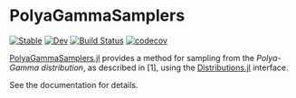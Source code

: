# PolyaGammaSamplers

[![Stable](https://img.shields.io/badge/docs-stable-blue.svg)](https://igutierrezm.github.io/PolyaGammaSamplers.jl/stable)
[![Dev](https://img.shields.io/badge/docs-dev-blue.svg)](https://igutierrezm.github.io/PolyaGammaSamplers.jl/dev)
[![Build Status](https://github.com/igutierrezm/PolyaGammaSamplers.jl/workflows/CI/badge.svg)](https://github.com/igutierrezm/PolyaGammaSamplers.jl/actions)
[![codecov](https://codecov.io/gh/igutierrezm/PolyaGammaSamplers.jl/branch/master/graph/badge.svg?token=yGyteQFqrS)](https://codecov.io/gh/igutierrezm/PolyaGammaSamplers.jl)

[PolyaGammaSamplers.jl](https://github.com/igutierrezm/PolyaGammaSamplers.jl) 
provides a method for sampling from the *Polya-Gamma distribution*, as
described in [1], using the 
[Distributions.jl](https://github.com/JuliaStats/Distributions.jl) 
interface.

See the documentation for details.
